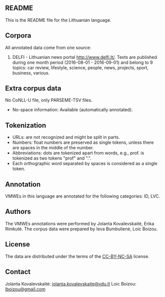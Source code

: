 README
------
This is the README file for the Lithuanian language.


Corpora
-------
All annotated data come from one source:
1. DELFI - Lithuanian news portal http://www.delfi.lt/. Texts are published during one month period (2016-08-01 - 2016-09-01) and belong to 9 topics: car review, lifestyle, science, people, news, projects, sport, business, various.



Extra corpus data
-----------------
No CoNLL-U file, only PARSEME-TSV files.

* No-space information: Available (automatically annotated).


Tokenization
------------

* URLs: are not recognized and might be split in parts.
* Numbers: float numbers are preserved as single tokens, unless there are spaces in the middle of the number.
* Abbreviations: dots are tokenized apart from words, e.g., prof. is tokenized as two tokens "prof" and ".".
* Each orthographic word separated by spaces is considered as a single token.


Annotation
----------
VMWEs in this language are annotated for the following categories: ID, LVC.

Authors
----------
The VMWEs annotations were performed by Jolanta Kovalevskaitė, Erika Rimkutė.
The corpus data were prepared by Ieva Bumbulienė, Loic Boizou.

License
----------
The data are distributed under the terms of the [CC-BY-NC-SA](https://creativecommons.org/licenses/by-nc-sa/4.0/) license.

Contact
----------
Jolanta Kovalevskaitė: jolanta.kovalevskaite@vdu.lt
Loic Boizou: lboizou@gmail.com
